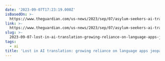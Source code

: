 ```yaml
---
date: '2023-09-07T17:23:19.000Z'
isBasedOn: >-
  https://www.theguardian.com/us-news/2023/sep/07/asylum-seekers-ai-translation-apps?CMP=share_btn_tw
link: >-
  https://www.theguardian.com/us-news/2023/sep/07/asylum-seekers-ai-translation-apps?CMP=share_btn_tw
slug: >-
  2023-09-07-lost-in-ai-translation-growing-reliance-on-language-apps-jeopardizes-some
tags:
  - ai
title: 'Lost in AI translation: growing reliance on language apps jeopardizes some '
---
```


